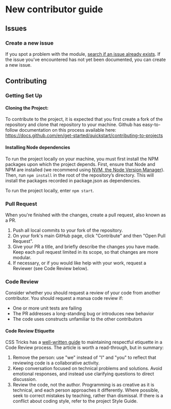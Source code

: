 # New contributor guide

## Issues

### Create a new issue

If you spot a problem with the module, [search if an issue already exists](https://github.com/isaac-list/classify/issues/). If the issue you've encountered
has not yet been documented, you can create a new issue.

## Contributing

### Getting Set Up

#### Cloning the Project:

To contribute to the project, it is expected that you first create a fork of the repository and clone that repository to your machine.
Github has easy-to-follow documentation on this process available here: https://docs.github.com/en/get-started/quickstart/contributing-to-projects

#### Installing Node dependencies

To run the project locally on your machine, you must first install the NPM packages upon which the project depends. First, ensure that Node and NPM
are installed (we recommend using [NVM, the Node Version Manager](https://github.com/nvm-sh/nvm)). Then, run `npm install` in the root of the repository’s
directory. This will install the packages recorded in package.json as dependencies.

To run the project locally, enter `npm start`.

### Pull Request

When you're finished with the changes, create a pull request, also known as a PR.

1. Push all local commits to your fork of the repository.
2. On your fork's main GitHub page, click "Contribute" and then "Open Pull Request".
3. Give your PR a title, and briefly describe the changes you have made. Keep each pull request limited in its scope, so that changes are more modular.
4. If necessary, or if you would like help with your work, request a Reviewer (see Code Review below).

### Code Review

Consider whether you should request a review of your code from another contributor. You should request a manua code review if:

-   One or more unit tests are failing
-   The PR addresses a long-standing bug or introduces new behavior
-   The code uses constructs unfamiliar to the other contributors

#### Code Review Etiquette

CSS Tricks has a [well-written guide](https://css-tricks.com/code-review-etiquette/#aa-quick-tips-for-improving-code-review-etiquette)
to maintaining respectful etiquette in a Code Review process. The article is worth a read-through, but in summary:

1. Remove the person: use "we" instead of "I" and "you" to reflect that reviewing code is a collaborative activity.
2. Keep conversation focused on technical problems and solutions. Avoid emotional responses, and instead use clarifying questions to direct discussion.
3. Review the code, not the author. Programming is as creative as it is technical, and each person approaches it differently. Where possible, seek to
   correct mistakes by teaching, rather than dismissal. If there is a conflict about coding style, refer to the project Style Guide.
